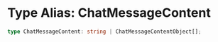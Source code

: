 # Type Alias: ChatMessageContent

```ts
type ChatMessageContent: string | ChatMessageContentObject[];
```
